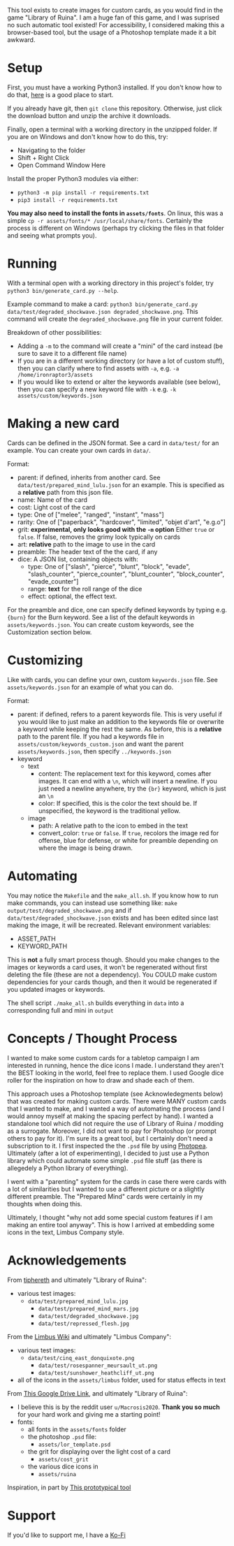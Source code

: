 This tool exists to create images for custom cards, as you would find in the game "Library of Ruina".
I am a huge fan of this game, and I was suprised no such automatic tool existed!
For accessibility, I considered making this a browser-based tool, but the usage of a Photoshop template made it a bit awkward.

# Setup

First, you must have a working Python3 installed.
If you don't know how to do that, [here](https://www.python.org/downloads/) is a good place to start.

If you already have git, then `git clone` this repository.
Otherwise, just click the download button and unzip the archive it downloads.

Finally, open a terminal with a working directory in the unzipped folder.
If you are on Windows and don't know how to do this, try:
- Navigating to the folder
- Shift + Right Click
- Open Command Window Here

Install the proper Python3 modules via either:
- `python3 -m pip install -r requirements.txt`
- `pip3 install -r requirements.txt`

**You may also need to install the fonts in `assets/fonts`**.
On linux, this was a simple `cp -r assets/fonts/* /usr/local/share/fonts`.
Certainly the process is different on Windows (perhaps try clicking the files in that folder and seeing what prompts you).

# Running

With a terminal open with a working directory in this project's folder, try `python3 bin/generate_card.py --help`.

Example command to make a card: `python3 bin/generate_card.py data/test/degraded_shockwave.json degraded_shockwave.png`.
This command will create the `degraded_shockwave.png` file in your current folder.

Breakdown of other possibilities:
- Adding a `-m` to the command will create a "mini" of the card instead (be sure to save it to a different file name)
- If you are in a different working directory (or have a lot of custom stuff), then you can clarify where to find assets with `-a`, e.g. `-a /home/ironraptor3/assets`
- If you would like to extend or alter the keywords available (see below), then you can specify a new keyword file with `-k` e.g. `-k assets/custom/keywords.json`

# Making a new card

Cards can be defined in the JSON format.
See a card in `data/test/` for an example.
You can create your own cards in `data/`.

Format:
- parent: if defined, inherits from another card. See `data/test/prepared_mind_lulu.json` for an example. This is specified as a **relative** path from this json file.
- name: Name of the card
- cost: Light cost of the card
- type: One of ["melee", "ranged", "instant", "mass"]
- rarity: One of ["paperback", "hardcover", "limited", "objet d'art", "e.g.o"]
- grit: **experimental, only looks good with the `-m` option** Either `true` or `false`. If false, removes the grimy look typically on cards
- art: **relative** path to the image to use in the card
- preamble: The header text of the the card, if any
- dice: A JSON list, containing objects with:
    - type: One of ["slash", "pierce", "blunt", "block", "evade", "slash\_counter", "pierce\_counter", "blunt\_counter", "block\_counter", "evade\_counter"]
    - range: **text** for the roll range of the dice
    - effect: optional, the effect text.

For the preamble and dice, one can specify defined keywords by typing e.g. `{burn}` for the Burn keyword.
See a list of the default keywords in `assets/keywords.json`.
You can create custom keywords, see the Customization section below.

# Customizing

Like with cards, you can define your own, custom `keywords.json` file.
See `assets/keywords.json` for an example of what you can do.

Format:
- parent: if defined, refers to a parent keywords file. This is very useful if you would like to just make an addition to the keywords file or overwrite a keyword while keeping the rest the same. As before, this is a **relative** path to the parent file. If you had a keywords file in `assets/custom/keywords_custom.json` and want the parent `assets/keywords.json`, then specify `../keywords.json` 
- keyword
    - text
        - content: The replacement text for this keyword, comes after images. It can end with a `\n`, which will insert a newline. If you just need a newline anywhere, try the `{br}` keyword, which is just an `\n`
        - color: If specified, this is the color the text should be. If unspecified, the keyword is the traditional yellow.
    - image
        - path: A relative path to the icon to embed in the text
        - convert\_color: `true` or `false`. If `true`, recolors the image red for offense, blue for defense, or white for preamble depending on where the image is being drawn.

# Automating

You may notice the `Makefile` and the `make_all.sh`.
If you know how to run make commands, you can instead use something like:
`make output/test/degraded_shockwave.png` and if `data/test/degraded_shockwave.json` exists and has been edited since last making the image, it will be recreated.
Relevant environment variables:
- ASSET\_PATH
- KEYWORD\_PATH

This is **not** a fully smart process though.
Should you make changes to the images or keywords a card uses, it won't be regenerated without first deleting the file (these are not a dependency).
You COULD make custom dependencies for your cards though, and then it would be regenerated if you updated images or keywords.

The shell script `./make_all.sh` builds everything in `data` into a corresponding full and mini in `output`

# Concepts / Thought Process

I wanted to make some custom cards for a tabletop campaign I am interested in running, hence the dice icons I made.
I understand they aren't the BEST looking in the world, feel free to replace them.
I used Google dice roller for the inspiration on how to draw and shade each of them.

This approach uses a Photoshop template (see Acknowledegments below) that was created for making custom cards.
There were MANY custom cards that I wanted to make, and I wanted a way of automating the process (and I would annoy myself at making the spacing perfect by hand).
I wanted a standalone tool which did not require the use of Library of Ruina / modding as a surrogate.
Moreover, I did not want to pay for Photoshop (or prompt others to pay for it).
I'm sure its a great tool, but I certainly don't need a subscription to it.
I first inspected the the `.psd` file by using [Photopea](www.photopea.com).
Ultimately (after a lot of experimenting), I decided to just use a Python library which could automate some simple `.psd` file stuff (as there is allegedely a Python library of everything).

I went with a "parenting" system for the cards in case there were cards with a lot of similarities but I wanted to use a different picture or a slightly different preamble.
The "Prepared Mind" cards were certainly in my thoughts when doing this.

Ultimately, I thought "why not add some special custom features if I am making an entire tool anyway".
This is how I arrived at embedding some icons in the text, Limbus Company style.

# Acknowledgements

From [tiphereth](tiphereth.zasz.su) and ultimately "Library of Ruina":
- various test images:
  - `data/test/prepared_mind_lulu.jpg`
    - `data/test/prepared_mind_mars.jpg`
    - `data/test/degraded_shockwave.jpg`
    - `data/test/repressed_flesh.jpg`

From the [Limbus Wiki](limbuscompany.wiki.gg) and ultimately "Limbus Company":
- various test images:
  - `data/test/cinq_east_donquixote.png`
    - `data/test/rosespanner_meursault_ut.png`
    - `data/test/sunshower_heathcliff_ut.png`
- all of the icons in the `assets/limbus` folder, used for status effects in text

From [This Google Drive Link](https://drive.google.com/drive/folders/12k2d_mPNzK6UfwFJcekXIiy3d1pJallO), and ultimately "Library of Ruina":
- I believe this is by the reddit user `u/Macrosis2020`. **Thank you so much** for your hard work and giving me a starting point!
- fonts:
  - all fonts in the `assets/fonts` folder
  - the photoshop `.psd` file:
    - `assets/lor_template.psd`
  - the grit for displaying over the light cost of a card
    - `assets/cost_grit`
  - the various dice icons in
    - `assets/ruina`

Inspiration, in part by [This prototypical tool](https://github.com/Stiggu/LoR-Card-Generator/tree/master)

# Support

If you'd like to support me, I have a [Ko-Fi](https://ko-fi.com/ironraptor3)

